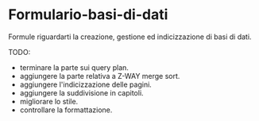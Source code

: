 # Formulario-basi-di-dati
Formule riguardarti la creazione, gestione ed indicizzazione di basi di dati. 

TODO:
- terminare la parte sui query plan.
- aggiungere la parte relativa a Z-WAY merge sort.
- aggiungere l'indicizzazione delle pagini.
- aggiungere la suddivisione in capitoli.
- migliorare lo stile.
- controllare la formattazione.
